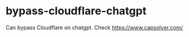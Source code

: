 # bypass-cloudflare-chatgpt
Can bypass Cloudflare on chatgpt. Check https://www.capsolver.com/ 
                                                                                                                                                                             